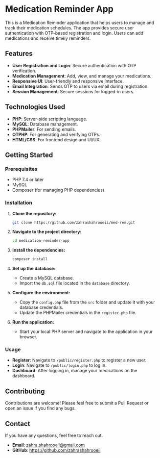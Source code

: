 # Medication Reminder App

This is a Medication Reminder application that helps users to manage and track their medication schedules. The app provides secure user authentication with OTP-based registration and login. Users can add medications and receive timely reminders.

## Features

- **User Registration and Login**: Secure authentication with OTP verification.
- **Medication Management**: Add, view, and manage your medications.
- **Responsive UI**: User-friendly and responsive interface.
- **Email Integration**: Sends OTP to users via email during registration.
- **Session Management**: Secure sessions for logged-in users.

## Technologies Used

- **PHP**: Server-side scripting language.
- **MySQL**: Database management.
- **PHPMailer**: For sending emails.
- **OTPHP**: For generating and verifying OTPs.
- **HTML/CSS**: For frontend design and UI/UX.

## Getting Started

### Prerequisites

- PHP 7.4 or later
- MySQL
- Composer (for managing PHP dependencies)

### Installation

1. **Clone the repository:**

    ```bash
    git clone https://github.com/zahrashahrooeii/med-rem.git
    ```

2. **Navigate to the project directory:**

    ```bash
    cd medication-reminder-app
    ```

3. **Install the dependencies:**

    ```bash
    composer install
    ```

4. **Set up the database:**

    - Create a MySQL database.
    - Import the `db.sql` file located in the `database` directory.

5. **Configure the environment:**

    - Copy the `config.php` file from the `src` folder and update it with your database credentials.
    - Update the PHPMailer credentials in the `register.php` file.

6. **Run the application:**

    - Start your local PHP server and navigate to the application in your browser.

### Usage

- **Register**: Navigate to `/public/register.php` to register a new user.
- **Login**: Navigate to `/public/login.php` to log in.
- **Dashboard**: After logging in, manage your medications on the dashboard.


## Contributing

Contributions are welcome! Please feel free to submit a Pull Request or open an issue if you find any bugs.

## Contact

If you have any questions, feel free to reach out.

- **Email**: zahra.shahrooeii@gmail.com
- **GitHub**: https://github.com/zahrashahrooeii

